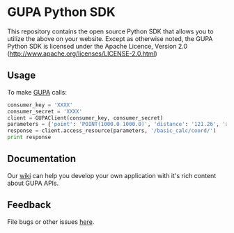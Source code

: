 GUPA Python SDK
================

This repository contains the open source Python SDK that allows you to utilize the
above on your website. Except as otherwise noted, the GUPA Python SDK
is licensed under the Apache Licence, Version 2.0
(http://www.apache.org/licenses/LICENSE-2.0.html)


Usage
-----

To make [GUPA][GUPA] calls:

```python
consumer_key = 'XXXX'  
consumer_secret = 'XXXX'  
client = GUPAClient(consumer_key, consumer_secret)  
parameters = {'point': 'POINT(1000.0 1000.0)', 'distance': '121.26', 'azimuth': '168.3460'}  
response = client.access_resource(parameters, '/basic_calc/coord/')  
print response
```
			

[GUPA]: http://www.geomatikuygulamalar.com/gupa


Documentation
--------
Our [wiki] can help you develop your own application with it's rich content about GUPA APIs.

[wiki]: http://www.geomatikuygulamalar.com/wiki

Feedback
--------

File bugs or other issues [here][issues].

[issues]: http://github.com/mtrcn/gupa_python/issues